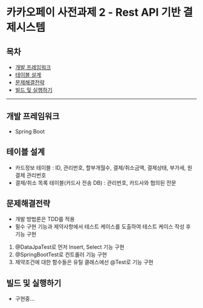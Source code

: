 # 카카오페이 사전과제 2 - Rest API 기반 결제시스템
## 목차
- [개발 프레임워크](#개발-프레임워크)
- [테이블 설계](#테이블-설계)
- [문제해결전략](#문제해결전략)
- [빌드 및 실행하기](#빌드-및-실행하기)

---

## 개발 프레임워크
 - Spring Boot

## 테이블 설계
- 카드정보 테이블 : ID, 관리번호, 할부개월수, 결제/취소금액, 결제상태, 부가세, 원 결제 관리번호
- 결제/취소 목록 테이블(카드사 전송 DB) : 관리번호, 카드사와 협의된 전문

## 문제해결전략
- 개발 방법론은 TDD를 적용
- 필수 구현 기능과 제약사항에서 테스트 케이스를 도출하여 테스트 케이스 작성 후 기능 구현
1. @DataJpaTest로 먼저 Insert, Select 기능 구현
2. @SpringBootTest로 컨트롤러 기능 구현
3. 제약조건에 대한 함수들은 유틸 클래스에선 @Test로 기능 구현

## 빌드 및 실행하기
- 구현중...
